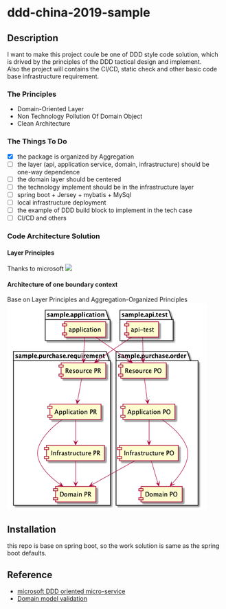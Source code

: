 # ddd-china-2019-sample
## Description
I want to make this project coule be one of DDD style code solution, which is drived by the principles of the DDD tactical design and implement.  
Also the project will contains the CI/CD, static check and other basic code base infrastructure requirement.  

### The Principles

- Domain-Oriented Layer
- Non Technology Pollution Of Domain Object
- Clean Architecture

### The Things To Do

- [x] the package is organized by Aggregation
- [ ] the layer (api, application service, domain, infrastructure) should be one-way dependence
- [ ] the domain layer should be centered
- [ ] the technology implement should be in the infrastructure layer
- [ ] spring boot + Jersey + mybatis + MySql
- [ ] local infrastructure deployment
- [ ] the example of DDD build block to implement in the tech case
- [ ] CI/CD and others

### Code Architecture Solution
#### Layer Principles
Thanks to microsoft
![](https://docs.microsoft.com/en-us/dotnet/architecture/microservices/microservice-ddd-cqrs-patterns/media/image8.png)
#### Architecture of one boundary context 
Base on Layer Principles and Aggregation-Organized Principles
![](docs/module.png)

## Installation
this repo is base on spring boot, so the work solution is same as the spring boot defaults.

## Reference

- [microsoft DDD oriented micro-service](https://docs.microsoft.com/en-us/dotnet/architecture/microservices/microservice-ddd-cqrs-patterns/ddd-oriented-microservice)
- [Domain model validation](https://colinjack.blogspot.com/2008/03/domain-model-validation.html)

